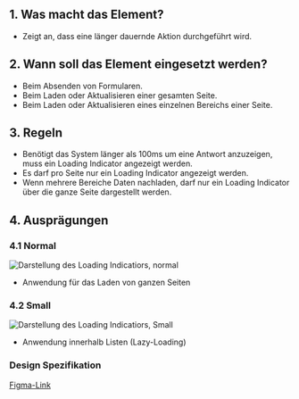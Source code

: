 ## 1. Was macht das Element?
*   Zeigt an, dass eine länger dauernde Aktion durchgeführt wird.

## 2. Wann soll das Element eingesetzt werden?
*   Beim Absenden von Formularen.
*   Beim Laden oder Aktualisieren einer gesamten Seite.
*   Beim Laden oder Aktualisieren eines einzelnen Bereichs einer Seite.

## 3. Regeln
*   Benötigt das System länger als 100ms um eine Antwort anzuzeigen, muss ein Loading Indicator angezeigt werden.
*   Es darf pro Seite nur ein Loading Indicator angezeigt werden.
*   Wenn mehrere Bereiche Daten nachladen, darf nur ein Loading Indicator über die ganze Seite dargestellt werden.

## 4. Ausprägungen

<label class="switch" style="display:none"><input type="checkbox"><span class="slider round"></span></label>

### 4.1 Normal
![Darstellung des Loading Indicatiors, normal](https://raw.githubusercontent.com/sbb-design-systems/design-system-mobile-documentation/doku-update/documentation/loading-indicator/images/ME08_Normal.png 'class: image light')
* Anwendung für das Laden von ganzen Seiten


### 4.2 Small
![Darstellung des Loading Indicatiors, Small](https://raw.githubusercontent.com/sbb-design-systems/design-system-mobile-documentation/doku-update/documentation/loading-indicator/images/ME08_Small.png 'class: image light')

* Anwendung innerhalb Listen (Lazy-Loading)

### Design Spezifikation
[Figma-Link](https://www.figma.com/file/WOtLIam1xwrqcgnAITsEhV/Design-System-Mobile?node-id=2%3A206)